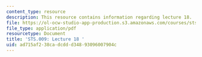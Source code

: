 ```yaml
---
content_type: resource
description: This resource contains information regarding lecture 18.
file: https://ol-ocw-studio-app-production.s3.amazonaws.com/courses/sts-009-evolution-and-society-spring-2012/ad715af238cadcddd34893096007904c_MITSTS_009S12_lec18.pdf
file_type: application/pdf
resourcetype: Document
title: 'STS.009: Lecture 18 '
uid: ad715af2-38ca-dcdd-d348-93096007904c
---
```

